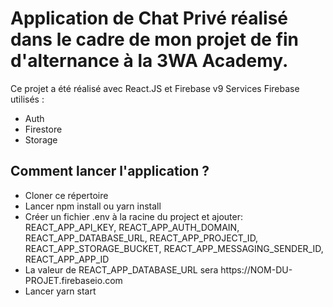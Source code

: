 # Application de Chat Privé réalisé dans le cadre de mon projet de fin d'alternance à la 3WA Academy.

Ce projet a été réalisé avec React.JS et Firebase v9
Services Firebase utilisés : 
<ul>
  <li>Auth</li>
  <li>Firestore</li>
  <li>Storage</li>
</ul>

## Comment lancer l'application ?

<ul>
  <li>Cloner ce répertoire</li>
  <li>Lancer npm install ou yarn install</li>
  <li>Créer un fichier .env à la racine du project et ajouter: REACT_APP_API_KEY, REACT_APP_AUTH_DOMAIN, REACT_APP_DATABASE_URL, REACT_APP_PROJECT_ID, REACT_APP_STORAGE_BUCKET, REACT_APP_MESSAGING_SENDER_ID, REACT_APP_APP_ID</li>
  <li>La valeur de REACT_APP_DATABASE_URL sera https://NOM-DU-PROJET.firebaseio.com</li>
  <li>Lancer yarn start</li>
</ul>
